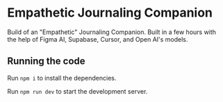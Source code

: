 
  # Empathetic Journaling Companion

  Build of an "Empathetic" Journaling Companion. Built in a few hours with the help of Figma AI, Supabase, Cursor, and Open AI's models. 

  ## Running the code

  Run `npm i` to install the dependencies.

  Run `npm run dev` to start the development server.
  